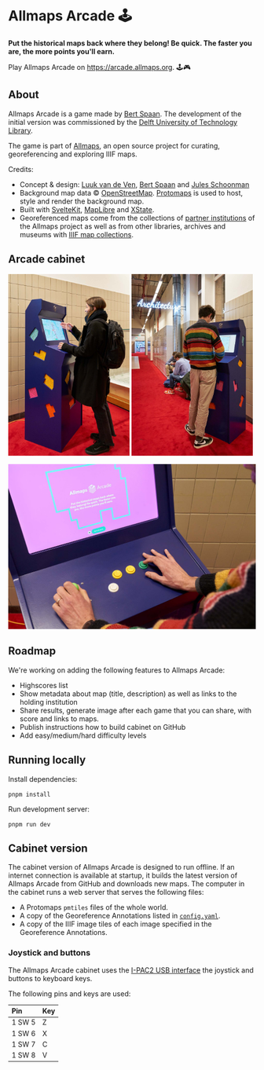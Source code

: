 # Allmaps Arcade 🕹

**Put the historical maps back where they belong! Be quick. The faster you are, the more points you'll earn.**

Play Allmaps Arcade on https://arcade.allmaps.org. 🕹🎮

## About

Allmaps Arcade is a game made by <a href="https://bertspaan.nl">Bert Spaan</a>.
The development of the initial version was commissioned by the [Delft University of Technology Library](https://heritage.tudelft.nl/).

The game is part of <a href="https://allmaps.org">Allmaps</a>, an open source project for
curating, georeferencing and exploring IIIF maps.

Credits:

- Concept & design: [Luuk van de Ven](https://luukvandeven.nl), [Bert Spaan](https://bertspaan.nl) and [Jules Schoonman](https://www.tudelft.nl/en/staff/j.a.schoonman)
- Background map data © [OpenStreetMap](https://www.openstreetmap.org/about/). [Protomaps](https://protomaps.com/) is used to host, style and render the background
  map.
- Built with [SvelteKit](https://kit.svelte.dev/), [MapLibre](https://maplibre.org/) and [XState](https://xstate.js.org/).
- Georeferenced maps come from the collections of [partner institutions](https://allmaps.org/#partners) of the Allmaps project as well as from other libraries, archives and museums with [IIIF map collections](https://github.com/allmaps/iiif-map-collections).

## Arcade cabinet

<p float="left">
  <img width="49%" alt="Allmaps Arcade cabinet, photo 1" src="images/arcade-cabinet-1.jpg">
  <img width="49%" alt="Allmaps Arcade cabinet, photo 2" src="images/arcade-cabinet-2.jpg">
</p>

![Allmaps Arcade cabinet, photo 3](images/arcade-cabinet-3.jpg)

## Roadmap

We're working on adding the following features to Allmaps Arcade:

- Highscores list
- Show metadata about map (title, description) as well as links to the holding institution
- Share results, generate image after each game that you can share, with score and links to maps.
- Publish instructions how to build cabinet on GitHub
- Add easy/medium/hard difficulty levels

## Running locally

Install dependencies:

    pnpm install

Run development server:

    pnpm run dev

## Cabinet version

The cabinet version of Allmaps Arcade is designed to run offline. If an internet connection is available at startup, it builds the latest version of Allmaps Arcade from GitHub and downloads new maps. The computer in the cabinet runs a web server that serves the following files:

- A Protomaps `pmtiles` files of the whole world.
- A copy of the Georeference Annotations listed in [`config.yaml`](static/config.yaml).
- A copy of the IIIF image tiles of each image specified in the Georeference Annotations.

### Joystick and buttons

The Allmaps Arcade cabinet uses the [I-PAC2 USB interface](https://www.ultimarc.com/control-interfaces/i-pacs/i-pac2/) the joystick and buttons to keyboard keys.

The following pins and keys are used:

| Pin    | Key |
| :----- | :-- |
| 1 SW 5 | Z   |
| 1 SW 6 | X   |
| 1 SW 7 | C   |
| 1 SW 8 | V   |
